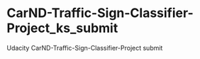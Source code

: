 # CarND-Traffic-Sign-Classifier-Project_ks_submit
Udacity CarND-Traffic-Sign-Classifier-Project submit
